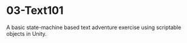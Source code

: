 # 03-Text101
A basic state-machine based text adventure exercise using scriptable objects in Unity.
